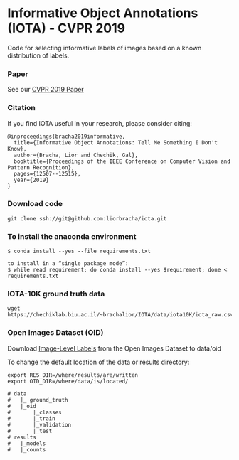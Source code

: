 # Informative Object Annotations (IOTA) - CVPR 2019
Code for selecting informative labels of images based on a known distribution of labels.

### Paper
See our [CVPR 2019 Paper](http://openaccess.thecvf.com/content_CVPR_2019/papers/Bracha_Informative_Object_Annotations_Tell_Me_Something_I_Dont_Know_CVPR_2019_paper.pdf)

### Citation
If you find IOTA useful in your research, please consider citing:
```
@inproceedings{bracha2019informative,
  title={Informative Object Annotations: Tell Me Something I Don't Know},
  author={Bracha, Lior and Chechik, Gal},
  booktitle={Proceedings of the IEEE Conference on Computer Vision and Pattern Recognition},
  pages={12507--12515},
  year={2019}
}
```

### Download code
```
git clone ssh://git@github.com:liorbracha/iota.git
```

### To install the anaconda environment
```
$ conda install --yes --file requirements.txt

to install in a “single package mode”:
$ while read requirement; do conda install --yes $requirement; done < requirements.txt
```

### IOTA-10K ground truth data 
```
wget https://chechiklab.biu.ac.il/~brachalior/IOTA/data/iota10K/iota_raw.csv.tar.gz
```
### Open Images Dataset (OID)
Download [Image-Level Labels](https://storage.googleapis.com/openimages/web/download.html) from the Open Images Dataset to data/oid 

To change the default location of the data or results directory: 
```
export RES_DIR=/where/results/are/written
export OID_DIR=/where/data/is/located/
``` 
    # data
    #   |_ ground_truth
    #   |_oid
    #       |_classes
    #       |_train
    #       |_validation
    #       |_test
    # results
    #   |_models
    #   |_counts
